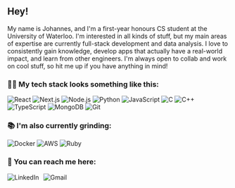 ## Hey!

My name is Johannes, and I'm a first-year honours CS student at the University of Waterloo. I'm interested in all kinds of stuff, but my main areas of expertise are currently full-stack development and data analysis. I love to consistently gain knowledge, develop apps that actually have a real-world impact, and learn from other engineers. I'm always open to collab and work on cool stuff, so hit me up if you have anything in mind!

### 👨‍💻 My tech stack looks something like this:

<div display="flex">
  <img src="https://img.shields.io/badge/React.js-black?style=for-the-badge&logo=react" alt="React"/>
  <img src="https://img.shields.io/badge/Next.js-black?style=for-the-badge&logo=next.js&logoColor=white" alt="Next.js"/>
  <img src="https://img.shields.io/badge/Node.js-black?style=for-the-badge&logo=node.js&logoColor=green" alt="Node.js"/>
  <img src="https://img.shields.io/badge/Python-black?style=for-the-badge&logo=python&logoColor=blue" alt="Python"/>
  <img src="https://img.shields.io/badge/JavaScript-black?style=for-the-badge&logo=javascript&logoColor=yellow" alt="JavaScript"/>
  <img src="https://img.shields.io/badge/C-black?style=for-the-badge&logo=c&logoColor=blue" alt="C"/>
  <img src="https://img.shields.io/badge/C++-black?style=for-the-badge&logo=cplusplus&logoColor=blue" alt="C++"/>
  <img src="https://img.shields.io/badge/TypeScript-black?style=for-the-badge&logo=typescript&logoColor=blue" alt="TypeScript"/>
  <img src="https://img.shields.io/badge/MongoDB-black?style=for-the-badge&logo=mongodb&logoColor=green" alt="MongoDB"/>
  <img src="https://img.shields.io/badge/Git-black?style=for-the-badge&logo=git&logoColor=red" alt="Git"/>
</div>

  
### 📚 I'm also currently grinding:

<div display="flex">
  <img src="https://img.shields.io/badge/Docker-black?style=for-the-badge&logo=docker&logoColor=blue" alt="Docker"/>
  <img src="https://img.shields.io/badge/AWS-black?style=for-the-badge&logo=amazonwebservices&logoColor=white" alt="AWS"/>
  <img src="https://img.shields.io/badge/Ruby-black?style=for-the-badge&logo=ruby&logoColor=red" alt="Ruby"/>
</div>

### 🔗 You can reach me here:

<div style="display: flex; gap: 10px;">
  <a href="https://www.linkedin.com/in/johannes-tampere/" target="_blank" rel="noopener noreferrer" style="text-decoration: none;">
    <img src="https://img.shields.io/badge/LinkedIn-blue?style=for-the-badge&logo=linkedin&logoColor=white" alt="LinkedIn"/>
  </a>
  <a href="mailto:jtampere@uwaterloo.ca" style="text-decoration: none;">
    <img src="https://img.shields.io/badge/Gmail-white?style=for-the-badge&logo=gmail&logoColor=red" alt="Gmail"/>
  </a>
</div>
